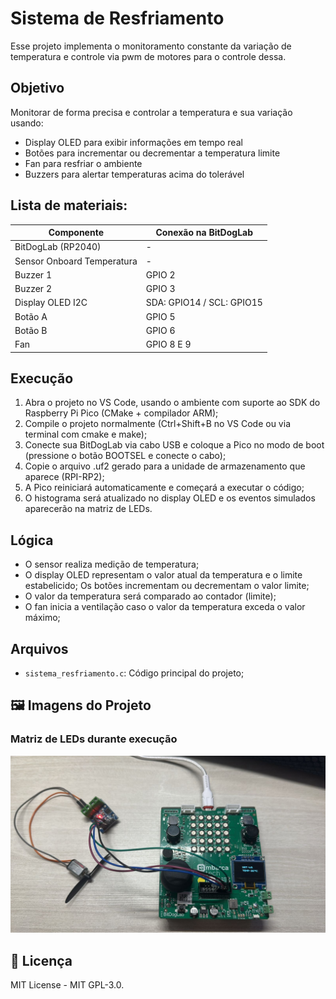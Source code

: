 # Sistema de Resfriamento 

Esse projeto implementa o monitoramento constante da variação de temperatura e controle via pwm de motores para o controle dessa.

## Objetivo

Monitorar de forma precisa e controlar a temperatura e sua variação usando:


- Display OLED para exibir informações em tempo real
- Botões para incrementar ou decrementar a temperatura limite
- Fan para resfriar o ambiente 
- Buzzers para alertar temperaturas acima do tolerável


##  Lista de materiais: 

| Componente                    | Conexão na BitDogLab      |
|-------------------------------|---------------------------|
| BitDogLab (RP2040)            | -                         |
| Sensor Onboard Temperatura    | -                         |
| Buzzer 1                      | GPIO 2                    |
| Buzzer 2                      | GPIO 3                    |
| Display OLED I2C              | SDA: GPIO14 / SCL: GPIO15 |
| Botão A                       | GPIO 5                    |
| Botão B                       | GPIO 6                    |
| Fan                           | GPIO 8 E 9                |


## Execução

1. Abra o projeto no VS Code, usando o ambiente com suporte ao SDK do Raspberry Pi Pico (CMake + compilador ARM);
2. Compile o projeto normalmente (Ctrl+Shift+B no VS Code ou via terminal com cmake e make);
3. Conecte sua BitDogLab via cabo USB e coloque a Pico no modo de boot (pressione o botão BOOTSEL e conecte o cabo);
4. Copie o arquivo .uf2 gerado para a unidade de armazenamento que aparece (RPI-RP2);
5. A Pico reiniciará automaticamente e começará a executar o código;
6. O histograma será atualizado no display OLED e os eventos simulados aparecerão na matriz de LEDs.

## Lógica

- O sensor realiza medição de temperatura;
- O display OLED representam o valor atual da temperatura e o limite estabelicido;
  Os botões incrementam ou decrementam o valor limite;
- O valor da temperatura será comparado ao contador (limite);
- O fan inicia a ventilação caso o valor da temperatura exceda o valor máximo;

##  Arquivos

- `sistema_resfriamento.c`: Código principal do projeto;

## 🖼️ Imagens do Projeto

### Matriz de LEDs durante execução
![sistema_resfriamento](./assets/images/Foto_projeto_resfriamento.jpeg)


## 📜 Licença
MIT License - MIT GPL-3.0.
